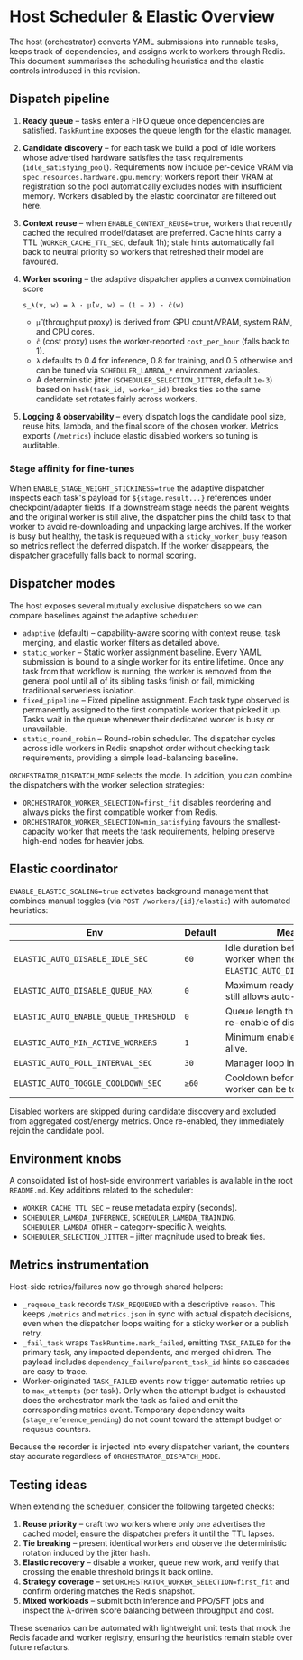 # Host Scheduler & Elastic Overview

The host (orchestrator) converts YAML submissions into runnable tasks, keeps
track of dependencies, and assigns work to workers through Redis. This document
summarises the scheduling heuristics and the elastic controls introduced in this
revision.

## Dispatch pipeline

1. **Ready queue** – tasks enter a FIFO queue once dependencies are satisfied.
   `TaskRuntime` exposes the queue length for the elastic manager.
2. **Candidate discovery** – for each task we build a pool of idle workers whose
   advertised hardware satisfies the task requirements (`idle_satisfying_pool`).
   Requirements now include per-device VRAM via
   `spec.resources.hardware.gpu.memory`; workers report their VRAM at
   registration so the pool automatically excludes nodes with insufficient
   memory. Workers disabled by the elastic coordinator are filtered out here.
3. **Context reuse** – when `ENABLE_CONTEXT_REUSE=true`, workers that recently
   cached the required model/dataset are preferred. Cache hints carry a TTL
   (`WORKER_CACHE_TTL_SEC`, default 1h); stale hints automatically fall back to
   neutral priority so workers that refreshed their model are favoured.
4. **Worker scoring** – the adaptive dispatcher applies a convex combination
   score

   ```
   s_λ(v, w) = λ · μ̂(v, w) − (1 − λ) · ĉ(w)
   ```

   - `μ̂` (throughput proxy) is derived from GPU count/VRAM, system RAM, and CPU
     cores.
   - `ĉ` (cost proxy) uses the worker-reported `cost_per_hour` (falls back to 1).
   - `λ` defaults to 0.4 for inference, 0.8 for training, and 0.5 otherwise and
     can be tuned via `SCHEDULER_LAMBDA_*` environment variables.
   - A deterministic jitter (`SCHEDULER_SELECTION_JITTER`, default `1e-3`) based
     on `hash(task_id, worker_id)` breaks ties so the same candidate set rotates
     fairly across workers.
5. **Logging & observability** – every dispatch logs the candidate pool size,
   reuse hits, lambda, and the final score of the chosen worker. Metrics exports
   (`/metrics`) include elastic disabled workers so tuning is auditable.

### Stage affinity for fine-tunes
When `ENABLE_STAGE_WEIGHT_STICKINESS=true` the adaptive dispatcher inspects each
task's payload for `${stage.result...}` references under checkpoint/adapter
fields. If a downstream stage needs the parent weights and the original worker
is still alive, the dispatcher pins the child task to that worker to avoid
re-downloading and unpacking large archives. If the worker is busy but healthy,
the task is requeued with a `sticky_worker_busy` reason so metrics reflect the
deferred dispatch. If the worker disappears, the dispatcher gracefully falls
back to normal scoring.

## Dispatcher modes

The host exposes several mutually exclusive dispatchers so we can compare
baselines against the adaptive scheduler:

- `adaptive` (default) – capability-aware scoring with context reuse, task
  merging, and elastic worker filters as detailed above.
- `static_worker` – Static worker assignment baseline. Every YAML submission
  is bound to a single worker for its entire lifetime. Once any task from that
  workflow is running, the worker is removed from the general pool until all of
  its sibling tasks finish or fail, mimicking traditional serverless isolation.
- `fixed_pipeline` – Fixed pipeline assignment. Each task type observed is
  permanently assigned to the first compatible worker that picked it up. Tasks
  wait in the queue whenever their dedicated worker is busy or unavailable.
- `static_round_robin` – Round-robin scheduler. The dispatcher cycles across
  idle workers in Redis snapshot order without checking task requirements,
  providing a simple load-balancing baseline.

`ORCHESTRATOR_DISPATCH_MODE` selects the mode. In addition, you can combine
the dispatchers with the worker selection strategies:

- `ORCHESTRATOR_WORKER_SELECTION=first_fit` disables reordering and always picks
  the first compatible worker from Redis.
- `ORCHESTRATOR_WORKER_SELECTION=min_satisfying` favours the smallest-capacity
  worker that meets the task requirements, helping preserve high-end nodes for
  heavier jobs.

## Elastic coordinator

`ENABLE_ELASTIC_SCALING=true` activates background management that combines
manual toggles (via `POST /workers/{id}/elastic`) with automated heuristics:

| Env | Default | Meaning |
|-----|---------|---------|
| `ELASTIC_AUTO_DISABLE_IDLE_SEC` | `60` | Idle duration before disabling a worker when the queue length ≤ `ELASTIC_AUTO_DISABLE_QUEUE_MAX`. |
| `ELASTIC_AUTO_DISABLE_QUEUE_MAX` | `0` | Maximum ready-queue size that still allows auto-disable. |
| `ELASTIC_AUTO_ENABLE_QUEUE_THRESHOLD` | `0` | Queue length that triggers auto re-enable of disabled workers. |
| `ELASTIC_AUTO_MIN_ACTIVE_WORKERS` | `1` | Minimum enabled workers kept alive. |
| `ELASTIC_AUTO_POLL_INTERVAL_SEC` | `30` | Manager loop interval. |
| `ELASTIC_AUTO_TOGGLE_COOLDOWN_SEC` | `≥60` | Cooldown before the same worker can be toggled again. |

Disabled workers are skipped during candidate discovery and excluded from
aggregated cost/energy metrics. Once re-enabled, they immediately rejoin the
candidate pool.

## Environment knobs

A consolidated list of host-side environment variables is available in the
root `README.md`. Key additions related to the scheduler:

- `WORKER_CACHE_TTL_SEC` – reuse metadata expiry (seconds).
- `SCHEDULER_LAMBDA_INFERENCE`, `SCHEDULER_LAMBDA_TRAINING`, `SCHEDULER_LAMBDA_OTHER`
  – category-specific λ weights.
- `SCHEDULER_SELECTION_JITTER` – jitter magnitude used to break ties.

## Metrics instrumentation

Host-side retries/failures now go through shared helpers:

- `_requeue_task` records `TASK_REQUEUED` with a descriptive `reason`. This
  keeps `/metrics` and `metrics.json` in sync with actual dispatch decisions,
  even when the dispatcher loops waiting for a sticky worker or a publish retry.
- `_fail_task` wraps `TaskRuntime.mark_failed`, emitting `TASK_FAILED` for the
  primary task, any impacted dependents, and merged children. The payload
  includes `dependency_failure`/`parent_task_id` hints so cascades are easy to
  trace.
- Worker-originated `TASK_FAILED` events now trigger automatic retries up to
  `max_attempts` (per task). Only when the attempt budget is exhausted does the
  orchestrator mark the task as failed and emit the corresponding metrics event.
  Temporary dependency waits (`stage_reference_pending`) do not count toward the
  attempt budget or requeue counters.

Because the recorder is injected into every dispatcher variant, the counters stay
accurate regardless of `ORCHESTRATOR_DISPATCH_MODE`.

## Testing ideas

When extending the scheduler, consider the following targeted checks:

1. **Reuse priority** – craft two workers where only one advertises the cached
   model; ensure the dispatcher prefers it until the TTL lapses.
2. **Tie breaking** – present identical workers and observe the deterministic
   rotation induced by the jitter hash.
3. **Elastic recovery** – disable a worker, queue new work, and verify that
   crossing the enable threshold brings it back online.
4. **Strategy coverage** – set `ORCHESTRATOR_WORKER_SELECTION=first_fit` and
   confirm ordering matches the Redis snapshot.
5. **Mixed workloads** – submit both inference and PPO/SFT jobs and inspect the
   λ-driven score balancing between throughput and cost.

These scenarios can be automated with lightweight unit tests that mock the
Redis facade and worker registry, ensuring the heuristics remain stable over
future refactors.
